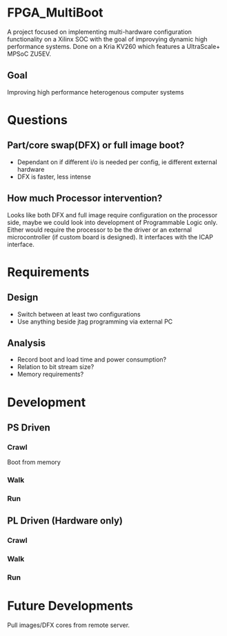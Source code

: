 # FPGA_MultiBoot
A project focused on implementing multi-hardware configuration functionality on a Xilinx SOC with the goal of improvying dynamic high performance systems.
Done on a Kria KV260 which features a UltraScale+ MPSoC ZU5EV.

## Goal 
Improving high performance heterogenous computer systems

# Questions
## Part/core swap(DFX) or full image boot?
 - Dependant on if different i/o is needed per config, ie different external hardware
 - DFX is faster, less intense

## How much Processor intervention?
Looks like both DFX and full image require configuration on the processor side, maybe we could look into development of Programmable Logic only.
Either would require the processor to be the driver or an external microcontroller (if custom board is designed). It interfaces with the ICAP interface.

# Requirements
## Design
 - Switch between at least two configurations
 - Use anything beside jtag programming via external PC

## Analysis
 - Record boot and load time and power consumption?
 - Relation to bit stream size?
 - Memory requirements?

# Development

## PS Driven
### Crawl
Boot from memory

### Walk

### Run

## PL Driven (Hardware only)
### Crawl

### Walk

### Run

# Future Developments
Pull images/DFX cores from remote server.
